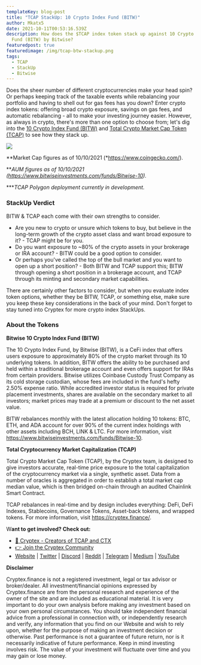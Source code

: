 ```yaml
---
templateKey: blog-post
title: "TCAP StackUp: 10 Crypto Index Fund (BITW)"
author: Mkatx5
date: 2021-10-11T00:53:16.539Z
description: How does the $TCAP index token stack up against 10 Crypto Index
  Fund (BITW) by Bitwise?
featuredpost: true
featuredimage: /img/tcap-btw-stackup.png
tags:
  - TCAP
  - StackUp
  - Bitwise
---
```

Does the sheer number of different cryptocurrencies make your head spin? Or perhaps keeping track of the taxable events while rebalancing your portfolio and having to shell out for gas fees has you down? Enter crypto index tokens: offering broad crypto exposure, savings on gas fees, and automatic rebalancing - all to make your investing journey easier. However, as always in crypto, there's more than one option to choose from; let's dig into the [10 Crypto Index Fund (BITW)](https://www.bitwiseinvestments.com/funds/Bitwise-10) and [Total Crypto Market Cap Token (TCAP)](https://cryptex.finance/) to see how they stack up.

![](/img/stackup-bitw-tcap.png)

\*\*Market Cap figures as of 10/10/2021 (*[](https://www.coingecko.com/)<https://www.coingecko.com/>).

\*\**AUM figures as of 10/10/2021 (*[](https://www.bitwiseinvestments.com/funds/Bitwise-10)*<https://www.bitwiseinvestments.com/funds/Bitwise-10>).*

\*\***TCAP Polygon deployment currently in development.*

### **StackUp Verdict**

BITW & TCAP each come with their own strengths to consider.

* Are you new to crypto or unsure which tokens to buy, but believe in the long-term growth of the crypto asset class and want broad exposure to it? - TCAP might be for you.
* Do you want exposure to ~80% of the crypto assets in your brokerage or IRA account? - BITW could be a good option to consider.
* Or perhaps you've called the top of the bull market and you want to open up a short position? - Both BITW and TCAP support this; BITW through opening a short position in a brokerage account, and TCAP through its minting and secondary market capabilities.

There are certainly other factors to consider, but when you evaluate index token options, whether they be BITW, TCAP, or something else, make sure you keep these key considerations in the back of your mind. Don't forget to stay tuned into Cryptex for more crypto index StackUps.

### About the Tokens

**Bitwise 10 Crypto Index Fund (BITW)**

The 10 Crypto Index Fund, by Bitwise (BITW), is a CeFi index that offers users exposure to approximately 80% of the crypto market through its 10 underlying tokens. In addition, BITW offers the ability to be purchased and held within a traditional brokerage account and even offers support for IRAs from certain providers. Bitwise utilizes Coinbase Custody Trust Company as its cold storage custodian, whose fees are included in the fund's hefty 2.50% expense ratio. While accredited investor status is required for private placement investments, shares are available on the secondary market to all investors; market prices may trade at a premium or discount to the net asset value.

BITW rebalances monthly with the latest allocation holding 10 tokens: BTC, ETH, and ADA account for over 90% of the current index holdings with other assets including BCH, LINK & LTC. For more information, visit [](https://www.bitwiseinvestments.com/funds/Bitwise-10)<https://www.bitwiseinvestments.com/funds/Bitwise-10>.

**Total Cryptocurrency Market Capitalization (TCAP)**

Total Crypto Market Cap Token (TCAP), by the Cryptex team, is designed to give investors accurate, real-time price exposure to the total capitalization of the cryptocurrency market via a single, synthetic asset. Data from a number of oracles is aggregated in order to establish a total market cap median value, which is then bridged on-chain through an audited Chainlink Smart Contract.

TCAP rebalances in real-time and by design includes everything: DeFi, DeFi Indexes, Stablecoins, Governance Tokens, Asset-back tokens, and wrapped tokens. For more information, visit [](https://cryptex.finance/)<https://cryptex.finance/>.

W**ant to get involved? Check out:**

* [👥 Cryptex - Creators of TCAP and CTX](https://cryptex.finance/)
* [👉 Join the Cryptex Community](https://cryptex.finance/#community)
* [Website](https://cryptex.finance/) | [Twitter](https://twitter.com/CryptexFinance) | [Discord](https://discord.gg/b8XgHYbkaN) | [Reddit](https://www.reddit.com/r/TotalCryptoMarketCap/) | [Telegram](https://t.me/cryptexfinance) | [Medium](https://medium.com/cryptexfinance) | [YouTube](https://www.youtube.com/channel/UCdN17zdr5MCDph75srdhutQ)

**Disclaimer**

Cryptex.finance is not a registered investment, legal or tax advisor or broker/dealer. All investment/financial opinions expressed by Cryptex.finance are from the personal research and experience of the owner of the site and are included as educational material. It is very important to do your own analysis before making any investment based on your own personal circumstances. You should take independent financial advice from a professional in connection with, or independently research and verify, any information that you find on our Website and wish to rely upon, whether for the purpose of making an investment decision or otherwise. Past performance is not a guarantee of future return, nor is it necessarily indicative of future performance. Keep in mind investing involves risk. The value of your investment will fluctuate over time and you may gain or lose money.